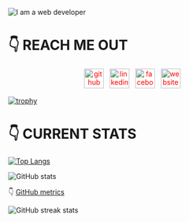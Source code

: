 ![I am a web developer](https://i.postimg.cc/YrzCLzhR/github.png)

# 👇 REACH ME OUT

<div style="text-align: center; margin-top: 20px;">
  <a href="https://github.com/https://github.com/Mehedimid" style="color: red;"><img src='https://cdn.jsdelivr.net/npm/simple-icons@3.0.1/icons/github.svg' alt='github' height='40'></a>&nbsp;&nbsp;
  <a href="https://www.linkedin.com/in/https://www.linkedin.com/in/mehedimid//" style="color: red;"><img src='https://cdn.jsdelivr.net/npm/simple-icons@3.0.1/icons/linkedin.svg' alt='linkedin' height='40'></a>&nbsp;&nbsp;
  <a href="https://www.facebook.com/facebook.com/mehedimid" style="color: red;"><img src='https://cdn.jsdelivr.net/npm/simple-icons@3.0.1/icons/facebook.svg' alt='facebook' height='40'></a>&nbsp;&nbsp;
  <a href="mehedimid.surge.sh" style="color: red;"><img src='https://cdn.jsdelivr.net/npm/simple-icons@3.0.1/icons/icloud.svg' alt='website' height='40'></a>
</div>





[![trophy](https://github-profile-trophy.vercel.app/?username=Mehedimid)](https://github.com/ryo-ma/github-profile-trophy)

# 👇 CURRENT STATS

[![Top Langs](https://github-readme-stats.vercel.app/api/top-langs/?username=Mehedimid)](https://github.com/anuraghazra/github-readme-stats)

![GitHub stats](https://github-readme-stats.vercel.app/api?username=Mehedimid&show_icons=true)  

 

👇 [GitHub metrics](https://metrics.lecoq.io/Mehedimid)  

![GitHub streak stats](https://streak-stats.demolab.com/?user=Mehedimid)  

